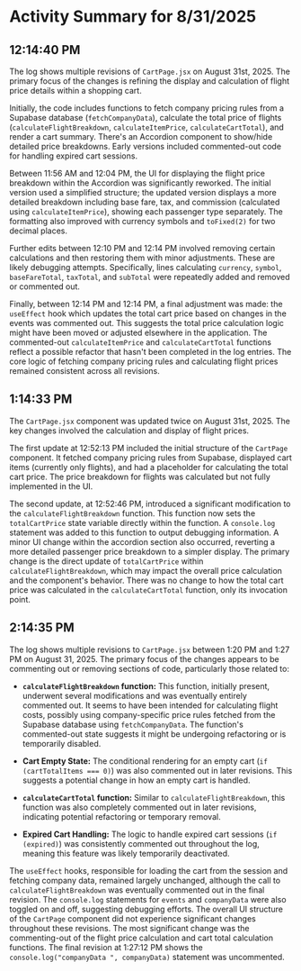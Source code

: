 # Activity Summary for 8/31/2025

## 12:14:40 PM
The log shows multiple revisions of `CartPage.jsx` on August 31st, 2025.  The primary focus of the changes is refining the display and calculation of flight price details within a shopping cart.

Initially, the code includes functions to fetch company pricing rules from a Supabase database (`fetchCompanyData`), calculate the total price of flights (`calculateFlightBreakdown`, `calculateItemPrice`, `calculateCartTotal`), and render a cart summary.  There's an Accordion component to show/hide detailed price breakdowns.  Early versions included commented-out code for handling expired cart sessions.

Between 11:56 AM and 12:04 PM,  the UI for displaying the flight price breakdown within the Accordion was significantly reworked.  The initial version used a simplified structure; the updated version displays a more detailed breakdown including base fare, tax, and commission (calculated using `calculateItemPrice`), showing each passenger type separately. The formatting also improved with currency symbols and `toFixed(2)` for two decimal places.

Further edits between 12:10 PM and 12:14 PM involved removing certain calculations and then restoring them with minor adjustments. These are likely debugging attempts.  Specifically, lines calculating `currency`, `symbol`, `baseFareTotal`, `taxTotal`, and `subTotal` were repeatedly added and removed or commented out.

Finally, between 12:14 PM and 12:14 PM, a final adjustment was made: the `useEffect` hook which updates the total cart price based on changes in the events was commented out. This suggests the total price calculation logic might have been moved or adjusted elsewhere in the application.  The commented-out `calculateItemPrice` and `calculateCartTotal` functions reflect a possible refactor that hasn't been completed in the log entries.  The core logic of fetching company pricing rules and calculating flight prices remained consistent across all revisions.


## 1:14:33 PM
The `CartPage.jsx` component was updated twice on August 31st, 2025.  The key changes involved the calculation and display of flight prices.

The first update at 12:52:13 PM included the initial structure of the `CartPage` component. It fetched company pricing rules from Supabase, displayed cart items (currently only flights), and had a placeholder for calculating the total cart price. The price breakdown for flights was calculated but not fully implemented in the UI.

The second update, at 12:52:46 PM, introduced a significant modification to the `calculateFlightBreakdown` function.  This function now sets the `totalCartPrice` state variable directly within the function.  A `console.log` statement was added to this function to output debugging information.  A minor UI change within the accordion section also occurred, reverting a more detailed passenger price breakdown to a simpler display.  The primary change is the direct update of `totalCartPrice` within `calculateFlightBreakdown`, which may impact the overall price calculation and the component's behavior.  There was no change to how the total cart price was calculated in the  `calculateCartTotal` function, only its invocation point.


## 2:14:35 PM
The log shows multiple revisions to `CartPage.jsx` between 1:20 PM and 1:27 PM on August 31, 2025.  The primary focus of the changes appears to be commenting out or removing sections of code, particularly those related to:


* **`calculateFlightBreakdown` function:** This function, initially present, underwent several modifications and was eventually entirely commented out. It seems to have been intended for calculating flight costs, possibly using company-specific price rules fetched from the Supabase database using `fetchCompanyData`.  The function's commented-out state suggests it might be undergoing refactoring or is temporarily disabled.

* **Cart Empty State:** The conditional rendering for an empty cart (`if (cartTotalItems === 0)`) was also commented out in later revisions. This suggests a potential change in how an empty cart is handled.

* **`calculateCartTotal` function:** Similar to `calculateFlightBreakdown`, this function was also completely commented out in later revisions, indicating potential refactoring or temporary removal.

* **Expired Cart Handling:**  The logic to handle expired cart sessions (`if (expired)`) was consistently commented out throughout the log, meaning this feature was likely temporarily deactivated.


The `useEffect` hooks, responsible for loading the cart from the session and fetching company data, remained largely unchanged, although the call to `calculateFlightBreakdown` was eventually commented out in the final revision.  The `console.log` statements for `events` and `companyData` were also toggled on and off, suggesting debugging efforts.  The overall UI structure of the `CartPage` component did not experience significant changes throughout these revisions.  The most significant change was the commenting-out of the flight price calculation and cart total calculation functions.  The final revision at 1:27:12 PM shows the  `console.log("companyData ", companyData)` statement was uncommented.
